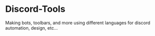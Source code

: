 # Discord-Tools
Making bots, toolbars, and more using different languages for discord automation, design, etc... 
